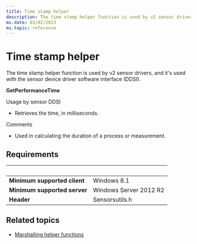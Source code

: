 ```yaml
---
title: Time stamp helper
description: The time stamp helper function is used by v2 sensor drivers, and it's used with the sensor device driver software interface (DDSI).
ms.date: 03/02/2023
ms.topic: reference
---
```


# Time stamp helper

The time stamp helper function is used by v2 sensor drivers, and it's used with the sensor device driver software interface (DDSI).

**GetPerformanceTime**

Usage by sensor DDSI

- Retrieves the time, in milliseconds.

Comments

- Used in calculating the duration of a process or measurement.

## Requirements

| &nbsp; | &nbsp; |
|---|---|
| **Minimum supported client** | Windows 8.1 |
| **Minimum supported server** | Windows Server 2012 R2 |
| **Header** | Sensorsutils.h |

## Related topics

- [Marshalling helper functions](marshalling-helper-functions.md)
